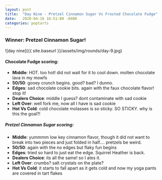 ```yaml
---
layout: post
title:  "Day Nine - Pretzel Cinnamon Sugar Vs Frosted Chocolate Fudge"
date:   2020-04-16 16:51:00 -0400
categories: poptarts
---
```


### Winner: Pretzel Cinnamon Sugar!

![day nine]({{ site.baseurl }}/assets/img/rounds/day-9.jpg)

#### Chocolate Fudge scoring:
 * **Middle**: HOT. too hot! did not wait for it to cool down. molten chocolate lava in my mowfs
 * **50/50**: gooey crunch begins. good? bad? I dunno.
 * **Edges**: sad chocolate cookie bits. again with the faux chocolate flavor! stop it!
 * **Dealers Choice**: middle I guess? dont contaminate with sad cookie
 * **Left Over**: well fork me, now all I have is sad cookie
 * **Hot Vs Cold**: cold chocolate molasses is so sticky. SO STICKY. why is this the goal?!

##### Pretzel Cinnamon Sugar scoring:
 * **Middle**: yummmm low key cinnamon flavor, though it did not want to break into two pieces and just folded in half…. pretzels be weird.
 * **50/50**: again with the no edges but flaky fun begins
 * **Edges**: tried so hard to just eat the edge. Squirrel Heather is back.
 * **Dealers Choice**: its all the same! so I ates it.
 * **Left Over**: crumbs? salt crystals on the plate?
 * **Hot Vs Cold**: it starts to fall apart as it gets cold and now my yoga pants are covered in tart flakes